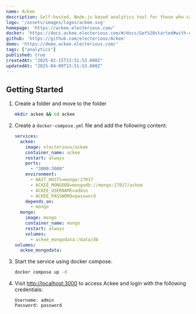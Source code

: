 ```yaml
---
name: Ackee
description: Self-hosted, Node.js based analytics tool for those who care about privacy.
logo: '/assets/images/logos/ackee.svg'
homepage: 'https://ackee.electerious.com/'
docker: 'https://docs.ackee.electerious.com/#/docs/Get%20started#with-docker-compose'
github: 'https://github.com/electerious/Ackee'
demo: 'https://demo.ackee.electerious.com/'
tags: ["analytics"]
published: true
createdAt: "2025-02-15T13:51:53.000Z"
updatedAt: "2025-04-09T13:51:53.000Z"
---
```


## Getting Started

1. Create a folder and move to the folder
    ```bash
    mkdir ackee && cd ackee
    ```
2. Create a `docker-compose.yml` file and add the following content:
    ```yaml [docker-compose.yml]
    services:
      ackee:
        image: electerious/ackee
        container_name: ackee
        restart: always
        ports:
          - "3000:3000"
        environment:
          - WAIT_HOSTS=mongo:27017
          - ACKEE_MONGODB=mongodb://mongo:27017/ackee
          - ACKEE_USERNAME=admin
          - ACKEE_PASSWORD=password
        depends_on:
          - mongo
      mongo:
        image: mongo
        container_name: mongo
        restart: always
        volumes:
          - ackee_mongodata:/data/db
    volumes:
      ackee_mongodata:
    ```
3. Start the service using docker compose.
    ```bash
    docker compose up -d
    ```
4. Visit [http://localhost:3000](http://localhost:3000) to access Ackee and login with the following credentials:
    ```
    Username: admin
    Password: password
    ```


